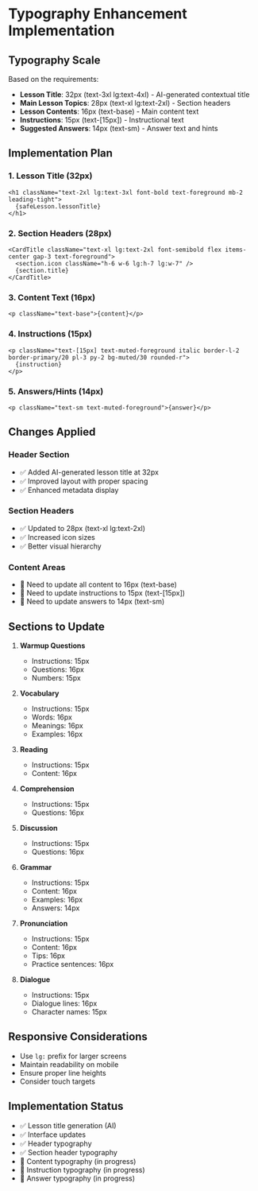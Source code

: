 # Typography Enhancement Implementation

## Typography Scale

Based on the requirements:
- **Lesson Title**: 32px (text-3xl lg:text-4xl) - AI-generated contextual title
- **Main Lesson Topics**: 28px (text-xl lg:text-2xl) - Section headers
- **Lesson Contents**: 16px (text-base) - Main content text
- **Instructions**: 15px (text-[15px]) - Instructional text
- **Suggested Answers**: 14px (text-sm) - Answer text and hints

## Implementation Plan

### 1. Lesson Title (32px)
```tsx
<h1 className="text-2xl lg:text-3xl font-bold text-foreground mb-2 leading-tight">
  {safeLesson.lessonTitle}
</h1>
```

### 2. Section Headers (28px)
```tsx
<CardTitle className="text-xl lg:text-2xl font-semibold flex items-center gap-3 text-foreground">
  <section.icon className="h-6 w-6 lg:h-7 lg:w-7" />
  {section.title}
</CardTitle>
```

### 3. Content Text (16px)
```tsx
<p className="text-base">{content}</p>
```

### 4. Instructions (15px)
```tsx
<p className="text-[15px] text-muted-foreground italic border-l-2 border-primary/20 pl-3 py-2 bg-muted/30 rounded-r">
  {instruction}
</p>
```

### 5. Answers/Hints (14px)
```tsx
<p className="text-sm text-muted-foreground">{answer}</p>
```

## Changes Applied

### Header Section
- ✅ Added AI-generated lesson title at 32px
- ✅ Improved layout with proper spacing
- ✅ Enhanced metadata display

### Section Headers
- ✅ Updated to 28px (text-xl lg:text-2xl)
- ✅ Increased icon sizes
- ✅ Better visual hierarchy

### Content Areas
- 🔄 Need to update all content to 16px (text-base)
- 🔄 Need to update instructions to 15px (text-[15px])
- 🔄 Need to update answers to 14px (text-sm)

## Sections to Update

1. **Warmup Questions**
   - Instructions: 15px
   - Questions: 16px
   - Numbers: 15px

2. **Vocabulary**
   - Instructions: 15px
   - Words: 16px
   - Meanings: 16px
   - Examples: 16px

3. **Reading**
   - Instructions: 15px
   - Content: 16px

4. **Comprehension**
   - Instructions: 15px
   - Questions: 16px

5. **Discussion**
   - Instructions: 15px
   - Questions: 16px

6. **Grammar**
   - Instructions: 15px
   - Content: 16px
   - Examples: 16px
   - Answers: 14px

7. **Pronunciation**
   - Instructions: 15px
   - Content: 16px
   - Tips: 16px
   - Practice sentences: 16px

8. **Dialogue**
   - Instructions: 15px
   - Dialogue lines: 16px
   - Character names: 15px

## Responsive Considerations

- Use `lg:` prefix for larger screens
- Maintain readability on mobile
- Ensure proper line heights
- Consider touch targets

## Implementation Status

- ✅ Lesson title generation (AI)
- ✅ Interface updates
- ✅ Header typography
- ✅ Section header typography
- 🔄 Content typography (in progress)
- 🔄 Instruction typography (in progress)
- 🔄 Answer typography (in progress)